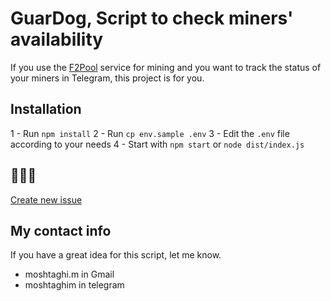 # GuarDog, Script to check miners' availability

If you use the [F2Pool](https://www.f2pool.com/) service for mining and you want to track the status of your miners in Telegram, this project is for you.

## Installation

1 - Run `npm install`
2 - Run `cp env.sample .env`
3 - Edit the ‍‍`.env` file according to your needs
4 - Start with `npm start` or `node dist/index.js`

## 🐞🐞🐞

[Create new issue](https://github.com/moshtaghi/guardog/issues/new)

## My contact info

If you have a great idea for this script, let me know.

- moshtaghi.m in Gmail
- moshtaghim in telegram
